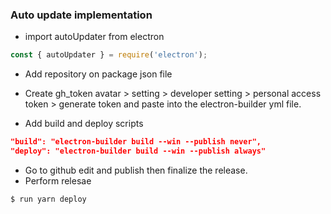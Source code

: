 ### Auto update implementation
* import autoUpdater from electron
```js
const { autoUpdater } = require('electron');
```

* Add repository on package json file
* Create gh_token avatar > setting > developer setting > personal access token > generate token and paste into the electron-builder yml file.

* Add build and deploy scripts
```json
"build": "electron-builder build --win --publish never",
"deploy": "electron-builder build --win --publish always"
```
* Go to github edit and publish then finalize the release.
* Perform relesae 
```bash
$ run yarn deploy
```